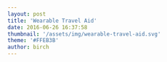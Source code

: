 ```yaml
---
layout: post
title: 'Wearable Travel Aid'
date: 2016-06-26 16:37:58
thumbnail: '/assets/img/wearable-travel-aid.svg'
theme: '#FFEB3B'
author: birch
---
```

